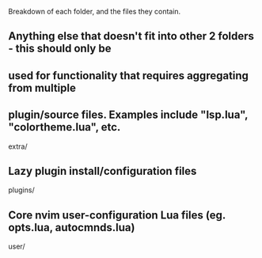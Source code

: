 Breakdown of each folder, and the files they contain.


## Anything else that doesn't fit into other 2 folders - this should only be
## used for functionality that requires aggregating from multiple
## plugin/source files. Examples include "lsp.lua", "colortheme.lua", etc.
extra/

## Lazy plugin install/configuration files
plugins/

## Core nvim user-configuration Lua files (eg. opts.lua, autocmnds.lua)
user/

